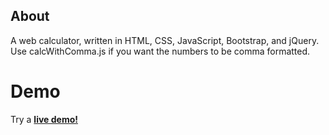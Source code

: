 ## About
A web calculator, written in HTML, CSS, JavaScript, Bootstrap, and jQuery.
Use calcWithComma.js if you want the numbers to be comma formatted.

# Demo

Try a <strong><a href="https://rhosen.github.io/jscalc/">live demo!</a></strong>


